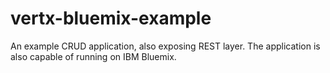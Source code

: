 # vertx-bluemix-example

An example CRUD application, also exposing REST layer. The application is also capable of running on IBM Bluemix.
